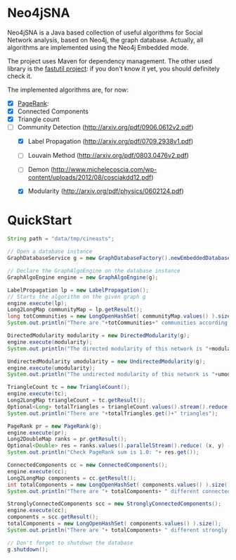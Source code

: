 # Neo4jSNA

Neo4jSNA is a Java based collection of useful algorithms for Social Network analysis, based on Neo4j, the graph database.
Actually, all algorithms are implemented using the Neo4j Embedded mode.

The project uses Maven for dependency management. The other used library is the <a href="http://fastutil.di.unimi.it/" target="_blank">fastutil project</a>:
if you don't know it yet, you should definitely check it.

The implemented algorithms are, for now:

- [x] <a href="http://en.wikipedia.org/wiki/PageRank" target="_blank">PageRank</a>:
- [x] Connected Components
- [x] Triangle count
- [ ] Community Detection (http://arxiv.org/pdf/0906.0612v2.pdf)
	- [x] Label Propagation	(http://arxiv.org/pdf/0709.2938v1.pdf)
	- [ ] Louvain Method (http://arxiv.org/pdf/0803.0476v2.pdf)
	- [ ] Demon (http://www.michelecoscia.com/wp-content/uploads/2012/08/cosciakdd12.pdf)
	- [x] Modularity (http://arxiv.org/pdf/physics/0602124.pdf)


# QuickStart

```Java
String path = "data/tmp/cineasts";

// Open a database instance
GraphDatabaseService g = new GraphDatabaseFactory().newEmbeddedDatabase(path);

// Declare the GraphAlgoEngine on the database instance
GraphAlgoEngine engine = new GraphAlgoEngine(g);

LabelPropagation lp = new LabelPropagation();
// Starts the algorithm on the given graph g
engine.execute(lp);
Long2LongMap communityMap = lp.getResult();
long totCommunities = new LongOpenHashSet( communityMap.values() ).size();
System.out.println("There are "+totCommunities+" communities according to Label Propagation");

DirectedModularity modularity = new DirectedModularity(g);
engine.execute(modularity);
System.out.println("The directed modularity of this network is "+modularity.getResult());

UndirectedModularity umodularity = new UndirectedModularity(g);
engine.execute(umodularity);
System.out.println("The undirected modularity of this network is "+umodularity.getResult());

TriangleCount tc = new TriangleCount();
engine.execute(tc);
Long2LongMap triangleCount = tc.getResult();
Optional<Long> totalTriangles = triangleCount.values().stream().reduce( (x, y) -> x + y );
System.out.println("There are "+totalTriangles.get()+" triangles");

PageRank pr = new PageRank(g);
engine.execute(pr);
Long2DoubleMap ranks = pr.getResult();
Optional<Double> res = ranks.values().parallelStream().reduce( (x, y) -> x + y );
System.out.println("Check PageRank sum is 1.0: "+ res.get());

ConnectedComponents cc = new ConnectedComponents();
engine.execute(cc);
Long2LongMap components = cc.getResult();
int totalComponents = new LongOpenHashSet( components.values() ).size();
System.out.println("There are "+ totalComponents+ " different connected components");

StronglyConnectedComponents scc = new StronglyConnectedComponents();
engine.execute(cc);
components = scc.getResult();
totalComponents = new LongOpenHashSet( components.values() ).size();
System.out.println("There are "+ totalComponents+ " different strongly connected components");

// Don't forget to shutdown the database
g.shutdown();
```
